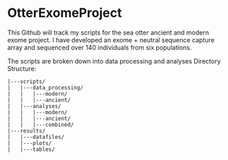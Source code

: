 # OtterExomeProject
This Github will track my scripts for the sea otter ancient and modern exome project.
I have developed an exome + neutral sequence capture array and sequenced over 140 individuals from six populations.

The scripts are broken down into data processing and analyses
Directory Structure:
```
|---scripts/
|	|---data_processing/
|	|	|---modern/
|	|	|---ancient/
|	|---analyses/
|	|	|---modern/
|	|	|---ancient/
|	|	|---combined/
|---results/
|	|---datafiles/
|	|---plots/
|	|---tables/
```


